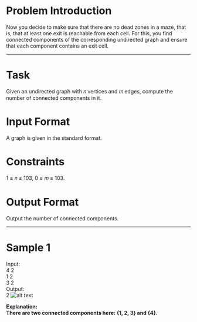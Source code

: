 # Problem Introduction
Now you decide to make sure that there are no dead zones in a maze, that is, that at least one exit is
reachable from each cell. For this, you find connected components of the corresponding undirected graph
and ensure that each component contains an exit cell.
<hr>

# Task
Given an undirected graph with 𝑛 vertices and 𝑚 edges, compute the number of connected components
in it.

# Input Format
A graph is given in the standard format.

# Constraints
1 ≤ 𝑛 ≤ 103, 0 ≤ 𝑚 ≤ 103.

# Output Format
Output the number of connected components.
<hr>

# Sample 1
  Input:<br>
  4 2<br>
  1 2<br>
  3 2<br>
  Output:<br>
  2
![alt text](img.png)
 
 <strong>Explanation:<strong><br>
 There are two connected components here: {1, 2, 3} and {4}.
  
